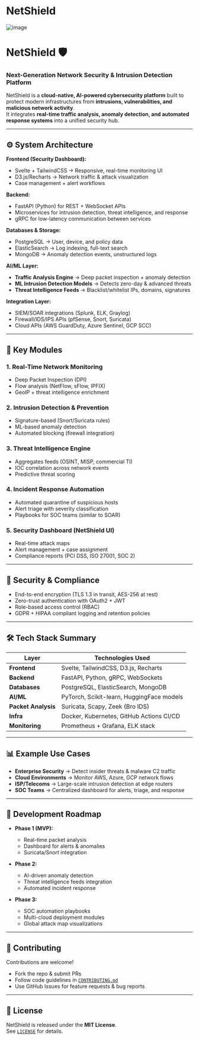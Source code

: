 # NetShield

![image](https://github.com/user-attachments/assets/f56f3467-c8a2-468c-93be-765cb3c861b4)


# NetShield 🛡️  
### Next-Generation Network Security & Intrusion Detection Platform  

NetShield is a **cloud-native, AI-powered cybersecurity platform** built to protect modern infrastructures from **intrusions, vulnerabilities, and malicious network activity**.  
It integrates **real-time traffic analysis, anomaly detection, and automated response systems** into a unified security hub.  

---

## ⚙️ System Architecture  

**Frontend (Security Dashboard):**  
- Svelte + TailwindCSS → Responsive, real-time monitoring UI  
- D3.js/Recharts → Network traffic & attack visualization  
- Case management + alert workflows  

**Backend:**  
- FastAPI (Python) for REST + WebSocket APIs  
- Microservices for intrusion detection, threat intelligence, and response  
- gRPC for low-latency communication between services  

**Databases & Storage:**  
- PostgreSQL → User, device, and policy data  
- ElasticSearch → Log indexing, full-text search  
- MongoDB → Anomaly detection events, unstructured logs  

**AI/ML Layer:**  
- **Traffic Analysis Engine** → Deep packet inspection + anomaly detection  
- **ML Intrusion Detection Models** → Detects zero-day & advanced threats  
- **Threat Intelligence Feeds** → Blacklist/whitelist IPs, domains, signatures  

**Integration Layer:**  
- SIEM/SOAR integrations (Splunk, ELK, Graylog)  
- Firewall/IDS/IPS APIs (pfSense, Snort, Suricata)  
- Cloud APIs (AWS GuardDuty, Azure Sentinel, GCP SCC)  

---

## 🧩 Key Modules  

### 1. **Real-Time Network Monitoring**  
- Deep Packet Inspection (DPI)  
- Flow analysis (NetFlow, sFlow, IPFIX)  
- GeoIP + threat intelligence enrichment  

### 2. **Intrusion Detection & Prevention**  
- Signature-based (Snort/Suricata rules)  
- ML-based anomaly detection  
- Automated blocking (firewall integration)  

### 3. **Threat Intelligence Engine**  
- Aggregates feeds (OSINT, MISP, commercial TI)  
- IOC correlation across network events  
- Predictive threat scoring  

### 4. **Incident Response Automation**  
- Automated quarantine of suspicious hosts  
- Alert triage with severity classification  
- Playbooks for SOC teams (similar to SOAR)  

### 5. **Security Dashboard (NetShield UI)**  
- Real-time attack maps  
- Alert management + case assignment  
- Compliance reports (PCI DSS, ISO 27001, SOC 2)  

---

## 🔐 Security & Compliance  

- End-to-end encryption (TLS 1.3 in transit, AES-256 at rest)  
- Zero-trust authentication with OAuth2 + JWT  
- Role-based access control (RBAC)  
- GDPR + HIPAA compliant logging and retention policies  

---

## 🛠️ Tech Stack Summary  

| Layer            | Technologies Used                             |
|------------------|-----------------------------------------------|
| **Frontend**     | Svelte, TailwindCSS, D3.js, Recharts          |
| **Backend**      | FastAPI, Python, gRPC, WebSockets             |
| **Databases**    | PostgreSQL, ElasticSearch, MongoDB            |
| **AI/ML**        | PyTorch, Scikit-learn, HuggingFace models     |
| **Packet Analysis** | Suricata, Scapy, Zeek (Bro IDS)             |
| **Infra**        | Docker, Kubernetes, GitHub Actions CI/CD      |
| **Monitoring**   | Prometheus + Grafana, ELK stack               |

---

## 📊 Example Use Cases  

- **Enterprise Security** → Detect insider threats & malware C2 traffic  
- **Cloud Environments** → Monitor AWS, Azure, GCP network flows  
- **ISP/Telecoms** → Large-scale intrusion detection at edge routers  
- **SOC Teams** → Centralized dashboard for alerts, triage, and response  

---

## 📅 Development Roadmap  

- **Phase 1 (MVP):**  
  - Real-time packet analysis  
  - Dashboard for alerts & anomalies  
  - Suricata/Snort integration  

- **Phase 2:**  
  - AI-driven anomaly detection  
  - Threat intelligence feeds integration  
  - Automated incident response  

- **Phase 3:**  
  - SOC automation playbooks  
  - Multi-cloud deployment modules  
  - Global attack map visualizations  

---

## 🤝 Contributing  

Contributions are welcome!  
- Fork the repo & submit PRs  
- Follow code guidelines in [`CONTRIBUTING.md`](./CONTRIBUTING.md)  
- Use GitHub Issues for feature requests & bug reports  

---

## 📜 License  

NetShield is released under the **MIT License**.  
See [`LICENSE`](./LICENSE) for details.  
